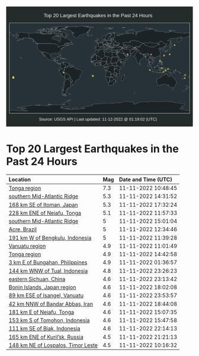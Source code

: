![Map](./map.png)

# Top 20 Largest Earthquakes in the Past 24 Hours

| Location | Mag | Date and Time (UTC) |
|:---|:---|:---|
| [Tonga region](https://earthquake.usgs.gov/earthquakes/eventpage/us7000ip0l) | 7.3 | 11-11-2022 10:48:45 |
| [southern Mid-Atlantic Ridge](https://earthquake.usgs.gov/earthquakes/eventpage/us7000ip1t) | 5.3 | 11-11-2022 14:31:52 |
| [168 km SE of Itoman, Japan](https://earthquake.usgs.gov/earthquakes/eventpage/us7000ip48) | 5.3 | 11-11-2022 17:32:24 |
| [228 km ENE of Neiafu, Tonga](https://earthquake.usgs.gov/earthquakes/eventpage/us7000ip1c) | 5.1 | 11-11-2022 11:57:33 |
| [southern Mid-Atlantic Ridge](https://earthquake.usgs.gov/earthquakes/eventpage/us7000ip22) | 5 | 11-11-2022 15:01:04 |
| [Acre, Brazil](https://earthquake.usgs.gov/earthquakes/eventpage/us7000ip1g) | 5 | 11-11-2022 12:34:46 |
| [191 km W of Bengkulu, Indonesia](https://earthquake.usgs.gov/earthquakes/eventpage/us7000ip19) | 5 | 11-11-2022 11:39:28 |
| [Vanuatu region](https://earthquake.usgs.gov/earthquakes/eventpage/us7000ip16) | 4.9 | 11-11-2022 11:01:49 |
| [Tonga region](https://earthquake.usgs.gov/earthquakes/eventpage/us7000ip1v) | 4.9 | 11-11-2022 14:42:58 |
| [3 km E of Bungahan, Philippines](https://earthquake.usgs.gov/earthquakes/eventpage/us7000inz0) | 4.9 | 11-11-2022 01:36:57 |
| [144 km WNW of Tual, Indonesia](https://earthquake.usgs.gov/earthquakes/eventpage/us7000ip6a) | 4.8 | 11-11-2022 23:26:23 |
| [eastern Sichuan, China](https://earthquake.usgs.gov/earthquakes/eventpage/us7000ip68) | 4.6 | 11-11-2022 23:13:42 |
| [Bonin Islands, Japan region](https://earthquake.usgs.gov/earthquakes/eventpage/us7000ip4d) | 4.6 | 11-11-2022 18:02:08 |
| [89 km ESE of Isangel, Vanuatu](https://earthquake.usgs.gov/earthquakes/eventpage/us7000ip6e) | 4.6 | 11-11-2022 23:53:57 |
| [42 km NNW of Bandar Abbas, Iran](https://earthquake.usgs.gov/earthquakes/eventpage/us7000ip4k) | 4.6 | 11-11-2022 18:44:08 |
| [181 km E of Neiafu, Tonga](https://earthquake.usgs.gov/earthquakes/eventpage/us7000ip21) | 4.6 | 11-11-2022 15:07:35 |
| [153 km S of Tomohon, Indonesia](https://earthquake.usgs.gov/earthquakes/eventpage/us7000ip3n) | 4.6 | 11-11-2022 15:47:58 |
| [111 km SE of Biak, Indonesia](https://earthquake.usgs.gov/earthquakes/eventpage/us7000ip5u) | 4.6 | 11-11-2022 22:14:13 |
| [165 km ENE of Kuril’sk, Russia](https://earthquake.usgs.gov/earthquakes/eventpage/us7000ip5e) | 4.5 | 11-11-2022 21:21:13 |
| [148 km NE of Lospalos, Timor Leste](https://earthquake.usgs.gov/earthquakes/eventpage/us7000ip0g) | 4.5 | 11-11-2022 10:16:32 |
